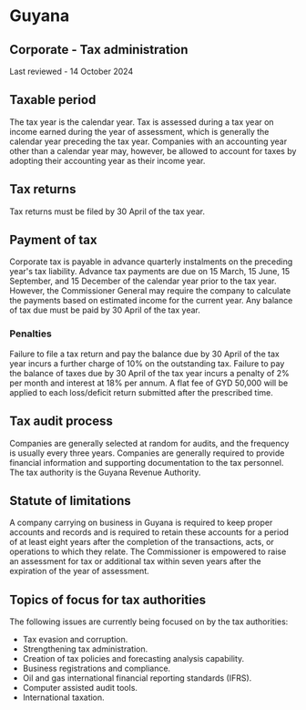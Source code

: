 # Guyana
## Corporate - Tax administration
Last reviewed - 14 October 2024
## Taxable period
The tax year is the calendar year. Tax is assessed during a tax year on income earned during the year of assessment, which is generally the calendar year preceding the tax year. Companies with an accounting year other than a calendar year may, however, be allowed to account for taxes by adopting their accounting year as their income year.
## Tax returns
Tax returns must be filed by 30 April of the tax year.
## Payment of tax
Corporate tax is payable in advance quarterly instalments on the preceding year's tax liability. Advance tax payments are due on 15 March, 15 June, 15 September, and 15 December of the calendar year prior to the tax year. However, the Commissioner General may require the company to calculate the payments based on estimated income for the current year.
Any balance of tax due must be paid by 30 April of the tax year.
### Penalties
Failure to file a tax return and pay the balance due by 30 April of the tax year incurs a further charge of 10% on the outstanding tax. Failure to pay the balance of taxes due by 30 April of the tax year incurs a penalty of 2% per month and interest at 18% per annum. A flat fee of GYD 50,000 will be applied to each loss/deficit return submitted after the prescribed time.
## Tax audit process
Companies are generally selected at random for audits, and the frequency is usually every three years. Companies are generally required to provide financial information and supporting documentation to the tax personnel.
The tax authority is the Guyana Revenue Authority.
## Statute of limitations
A company carrying on business in Guyana is required to keep proper accounts and records and is required to retain these accounts for a period of at least eight years after the completion of the transactions, acts, or operations to which they relate.
The Commissioner is empowered to raise an assessment for tax or additional tax within seven years after the expiration of the year of assessment.
## Topics of focus for tax authorities
The following issues are currently being focused on by the tax authorities:
  * Tax evasion and corruption.
  * Strengthening tax administration.
  * Creation of tax policies and forecasting analysis capability.
  * Business registrations and compliance.
  * Oil and gas international financial reporting standards (IFRS).
  * Computer assisted audit tools.
  * International taxation.


